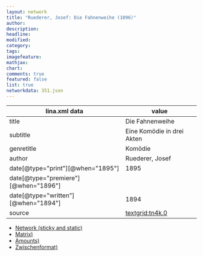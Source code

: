 ```yaml
---
layout: network
title: "Ruederer, Josef: Die Fahnenweihe (1896)"
author:
description:
headline:
modified:
category:
tags:
imagefeature: 
mathjax: 
chart: 
comments: true
featured: false
list: true
networkdata: 351.json
---
```

lina.xml data  | value
------------- | -------------
title|Die Fahnenweihe
subtitle|Eine Komödie in drei Akten
genretitle|Komödie
author|Ruederer, Josef
date[@type="print"][@when="1895"]|1895
date[@type="premiere"][@when="1896"]|
date[@type="written"][@when="1894"]|1894
source|[textgrid:tn4k.0](https://textgridlab.org/1.0/tgcrud-public/rest/textgrid:tn4k.0/data)



* [Network (sticky and static)](/linas/network351)
* [Matrix)](/linas/matrix351)
* [Amounts)](/linas/amount351)
* [Zwischenformat)](/linas/lina351 )
